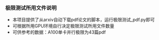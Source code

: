 ### 极限测试所用文件说明
- 本项目提供了从arxiv自动下载pdf论文的脚本，运行极限测试_pdf.py即可
- 可根据所用GPU环境自行决定极限测试所用文件数量
- 可供参考的数据：A100单卡并行极限为43篇pdf
